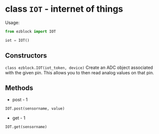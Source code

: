 # class `IOT` - internet of things

Usage:
```python
from ezblock import IOT

iot = IOT()
```
## Constructors
```class ezblock.IOT(iot_token, device)```
Create an ADC object associated with the given pin. This allows you to then read analog values on that pin.

## Methods
- post - 1
```python
IOT.post(sensorname, value)
```
- get - 1
```python
IOT.get(sensorname)
```